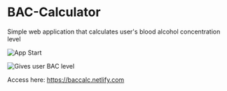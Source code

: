 # BAC-Calculator
Simple web application that calculates user's blood alcohol concentration level

![App Start](https://ibb.co/RcKzKZR)

![Gives user BAC level](https://ibb.co/p49TrZn)

Access here: https://baccalc.netlify.com
